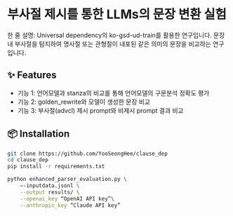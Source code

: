 
# 부사절 제시를 통한 LLMs의 문장 변환 실험

한 줄 설명: 
Universal dependency의 ko-gsd-ud-train를 활용한 연구입니다.
문장 내 부사절을 탐지하여 명사절 또는 관형절이 내포된 같은 의미의 문장을 비교하는 연구입니다.

## ✨ Features
- 기능 1: 언어모델과 stanza의 비교를 통해 언어모델의 구문분석 정확도 평가
- 기능 2: golden_rewrite와 모델이 생성한 문장 비교
- 기능 3: 부사절(advcl) 제시 prompt와 비제시 prompt 결과 비교

## 📦 Installation
```bash
git clone https://github.com/YooSeongHee/clause_dep
cd clause_dep
pip install -r requirements.txt

python enhanced_parser_evaluation.py \
    —-inputdata.jsonl \
    --output results/ \
    --openai_key “OpenAI API key”\
    --anthropic_key “Claude API key”

